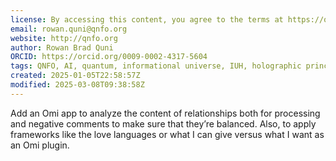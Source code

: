 ```yaml
---
license: By accessing this content, you agree to the terms at https://qnfo.org/LICENSE
email: rowan.quni@qnfo.org
website: http://qnfo.org
author: Rowan Brad Quni
ORCID: https://orcid.org/0009-0002-4317-5604
tags: QNFO, AI, quantum, informational universe, IUH, holographic principle
created: 2025-01-05T22:58:57Z
modified: 2025-03-08T09:38:58Z
---
```


Add an Omi app to analyze the content of relationships both for processing and negative comments to make sure that they’re balanced. Also, to apply frameworks like the love languages or what I can give versus what I want as an Omi plugin.
